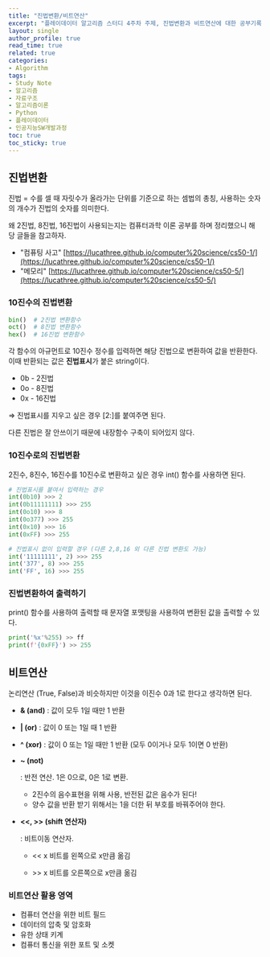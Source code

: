 ```yaml
---
title: "진법변환/비트연산"
excerpt: "플레이데이터 알고리즘 스터디 4주차 주제, 진법변환과 비트연산에 대한 공부기록"
layout: single
author_profile: true
read_time: true
related: true
categories:
- Algorithm
tags:
- Study Note
- 알고리즘
- 자료구조
- 알고리즘이론
- Python
- 플레이데이터
- 인공지능SW개발과정
toc: true
toc_sticky: true
---
```




## 진법변환

   진법 = 수를 셀 때 자릿수가 올라가는 단위를 기준으로 하는 셈법의 총칭, 사용하는 숫자의 개수가 진법의 숫자를 의미한다.

   왜 2진법, 8진법, 16진법이 사용되는지는 컴퓨터과학 이론 공부를 하며 정리했으니 해당 글들을 참고하자.

   - "컴퓨팅 사고" [https://lucathree.github.io/computer%20science/cs50-1/](https://lucathree.github.io/computer%20science/cs50-1/)
   - "메모리" [https://lucathree.github.io/computer%20science/cs50-5/](https://lucathree.github.io/computer%20science/cs50-5/)

   ### 10진수의 진법변환

   ```python
   bin()  # 2진법 변환함수
   oct()  # 8진법 변환함수
   hex()  # 16진법 변환함수
   ```

   각 함수의 아규먼트로 10진수 정수를 입력하면 해당 진법으로 변환하여 값을 반환한다. 이때 반환되는 값은 **진법표시**가 붙은 string이다.

   - 0b - 2진법
   - 0o - 8진법
   - 0x - 16진법

   ⇒ 진법표시를 지우고 싶은 경우 [2:]를 붙여주면 된다.

   다른 진법은 잘 안쓰이기 때문에 내장함수 구축이 되어있지 않다.

   ### 10진수로의 진법변환

   2진수, 8진수, 16진수를 10진수로 변환하고 싶은 경우 int() 함수를 사용하면 된다.

   ```python
   # 진법표시를 붙여서 입력하는 경우
   int(0b10) >>> 2
   int(0b11111111) >>> 255
   int(0o10) >>> 8
   int(0o377) >>> 255
   int(0x10) >>> 16
   int(0xFF) >>> 255
   
   # 진법표시 없이 입력할 경우 (다른 2,8,16 외 다른 진법 변환도 가능)
   int('11111111', 2) >>> 255
   int('377', 8) >>> 255
   int('FF', 16) >>> 255
   ```

   ### 진법변환하여 출력하기

   print() 함수를 사용하여 출력할 때 문자열 포맷팅을 사용하여 변환된 값을 출력할 수 있다.

   ```python
   print('%x'%255) >> ff
   print(f'{0xFF}') >> 255
   ```

   ## 비트연산

   논리연산 (True, False)과 비슷하지만 이것을 이진수 0과 1로 한다고 생각하면 된다.

   - **& (and)** : 값이 모두 1일 때만 1 반환

   - **\| (or)**  : 값이 0 또는 1일 때 1 반환

   - **^ (xor)** : 값이 0 또는 1일 때만 1 반환 (모두 0이거나 모두 1이면 0 반환)

   - **~ (not)**

      : 반전 연산. 1은 0으로, 0은 1로 변환.

     - 2진수의 음수표현을 위해 사용, 반전된 값은 음수가 된다!
     - 양수 값을 반환 받기 위해서는 1을 더한 뒤 부호를 바꿔주어야 한다.

   - **<<, >> (shift 연산자)**

      : 비트이동 연산자.

     - << x 비트를 왼쪽으로 x만큼 옮김

     - \>\> x 비트를 오른쪽으로 x만큼 옮김

   ### 비트연산 활용 영역

   - 컴퓨터 연산을 위한 비트 필드
   - 데이터의 압축 및 암호화
   - 유한 상태 키계
   - 컴퓨터 통신을 위한 포트 및 소켓
